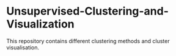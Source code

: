 # Unsupervised-Clustering-and-Visualization
This repository contains different clustering methods and cluster visualisation.
